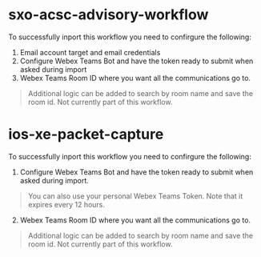 # sxo-acsc-advisory-workflow

To successfully inport this workflow you need to confirgure the following:
1. Email account target and email credentials
2. Configure Webex Teams Bot and have the token ready to submit when asked during import
3. Webex Teams Room ID where you want all the communications go to. 
> Additional logic can be added to search by room name and save the room id. Not currently part of this workflow.

# ios-xe-packet-capture

To successfully inport this workflow you need to confirgure the following:
1. Configure Webex Teams Bot and have the token ready to submit when asked during import.
> You can also use your personal Webex Teams Token. Note that it expires every 12 hours.

2. Webex Teams Room ID where you want all the communications go to. 
> Additional logic can be added to search by room name and save the room id. Not currently part of this workflow.
